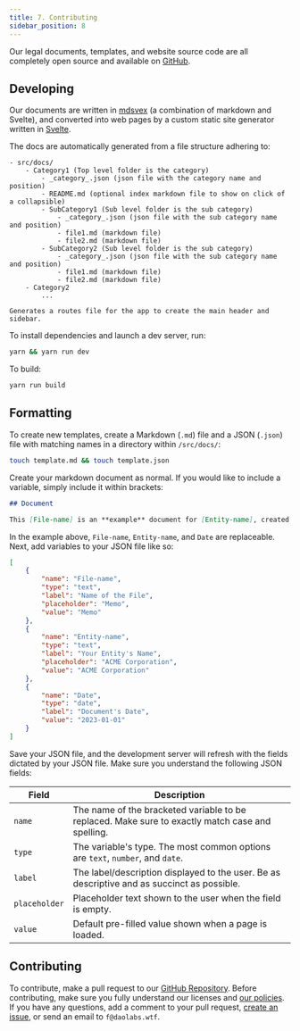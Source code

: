 ```yaml
---
title: 7. Contributing
sidebar_position: 8
---
```


Our legal documents, templates, and website source code are all completely open source and available on [GitHub](https://github.com/DAOLABS-WTF/daolabs-legal-documents).

## Developing

Our documents are written in [mdsvex](https://mdsvex.webpwn.io/docs/) (a combination of markdown and Svelte), and converted into web pages by a custom static site generator written in [Svelte](https://svelte.dev/).

The docs are automatically generated from a file structure adhering to:

```text
- src/docs/
    - Category1 (Top level folder is the category)
        - _category_.json (json file with the category name and position)
        - README.md (optional index markdown file to show on click of a collapsible)
        - SubCategory1 (Sub level folder is the sub category)
            - _category_.json (json file with the sub category name and position)
            - file1.md (markdown file)
            - file2.md (markdown file)
        - SubCategory2 (Sub level folder is the sub category)
            - _category_.json (json file with the sub category name and position)
            - file1.md (markdown file)
            - file2.md (markdown file)
    - Category2
        ...

Generates a routes file for the app to create the main header and sidebar.
```

To install dependencies and launch a dev server, run:

```bash
yarn && yarn run dev
```

To build:

```bash
yarn run build
```

## Formatting

To create new templates, create a Markdown (`.md`) file and a JSON (`.json`) file with matching names in a directory within `/src/docs/`:

```bash
touch template.md && touch template.json
```

Create your markdown document as normal. If you would like to include a variable, simply include it within brackets:

```md
## Document

This [File-name] is an **example** document for [Entity-name], created on [Date].
```

In the example above, `File-name`, `Entity-name`, and `Date` are replaceable. Next, add variables to your JSON file like so:

```json
[
	{
		"name": "File-name",
		"type": "text",
		"label": "Name of the File",
		"placeholder": "Memo",
		"value": "Memo"
	},
	{
		"name": "Entity-name",
		"type": "text",
		"label": "Your Entity's Name",
		"placeholder": "ACME Corporation",
		"value": "ACME Corporation"
	},
	{
		"name": "Date",
		"type": "date",
		"label": "Document's Date",
		"value": "2023-01-01"
	}
]
```

Save your JSON file, and the development server will refresh with the fields dictated by your JSON file. Make sure you understand the following JSON fields:

| Field         | Description                                                                                      |
| ------------- | ------------------------------------------------------------------------------------------------ |
| `name`        | The name of the bracketed variable to be replaced. Make sure to exactly match case and spelling. |
| `type`        | The variable's type. The most common options are `text`, `number`, and `date`.                   |
| `label`       | The label/description displayed to the user. Be as descriptive and as succinct as possible.      |
| `placeholder` | Placeholder text shown to the user when the field is empty.                                      |
| `value`       | Default pre-filled value shown when a page is loaded.                                            |

## Contributing

To contribute, make a pull request to our [GitHub Repository](https://github.com/DAOLABS-WTF/daolabs-legal-documents/pulls). Before contributing, make sure you fully understand our licenses and [our policies](https://move.xyz/legal/policies/README.md). If you have any questions, add a comment to your pull request, [create an issue](https://github.com/DAOLABS-WTF/daolabs-legal-documents/issues/new/choose), or send an email to `f@daolabs.wtf`.
